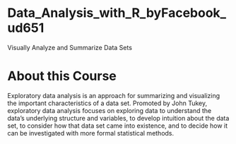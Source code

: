 # Data_Analysis_with_R_byFacebook_ud651
Visually Analyze and Summarize Data Sets

# About this Course
Exploratory data analysis is an approach for summarizing and visualizing the important characteristics of a data set. Promoted by John Tukey, exploratory data analysis focuses on exploring data to understand the data’s underlying structure and variables, to develop intuition about the data set, to consider how that data set came into existence, and to decide how it can be investigated with more formal statistical methods.
